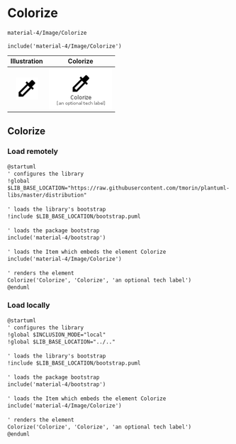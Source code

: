 # Colorize


```text
material-4/Image/Colorize
```

```text
include('material-4/Image/Colorize')
```



| Illustration | Colorize |
| :---: | :---: |
| ![illustration for Illustration](../../material-4/Image/Colorize.png) | ![illustration for Colorize](../../material-4/Image/Colorize.Local.png) |




## Colorize

### Load remotely
```plantuml
@startuml
' configures the library
!global $LIB_BASE_LOCATION="https://raw.githubusercontent.com/tmorin/plantuml-libs/master/distribution"

' loads the library's bootstrap
!include $LIB_BASE_LOCATION/bootstrap.puml

' loads the package bootstrap
include('material-4/bootstrap')

' loads the Item which embeds the element Colorize
include('material-4/Image/Colorize')

' renders the element
Colorize('Colorize', 'Colorize', 'an optional tech label')
@enduml
```

### Load locally
```plantuml
@startuml
' configures the library
!global $INCLUSION_MODE="local"
!global $LIB_BASE_LOCATION="../.."

' loads the library's bootstrap
!include $LIB_BASE_LOCATION/bootstrap.puml

' loads the package bootstrap
include('material-4/bootstrap')

' loads the Item which embeds the element Colorize
include('material-4/Image/Colorize')

' renders the element
Colorize('Colorize', 'Colorize', 'an optional tech label')
@enduml
```

